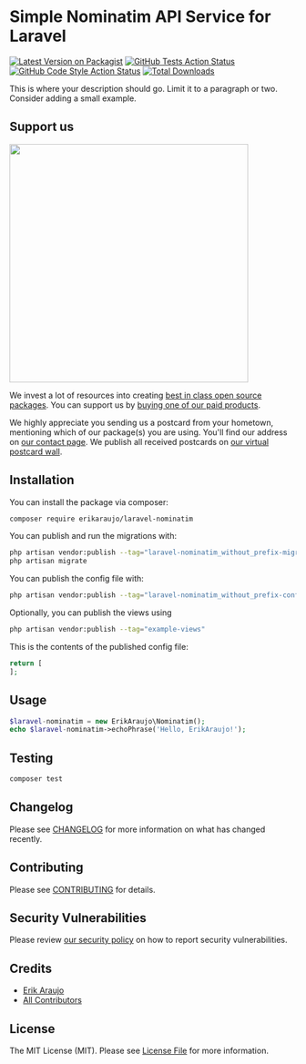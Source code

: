 # Simple Nominatim API Service for Laravel

[![Latest Version on Packagist](https://img.shields.io/packagist/v/erikaraujo/laravel-nominatim.svg?style=flat-square)](https://packagist.org/packages/erikaraujo/laravel-nominatim)
[![GitHub Tests Action Status](https://img.shields.io/github/workflow/status/erikaraujo/laravel-nominatim/run-tests?label=tests)](https://github.com/erikaraujo/laravel-nominatim/actions?query=workflow%3Arun-tests+branch%3Amain)
[![GitHub Code Style Action Status](https://img.shields.io/github/workflow/status/erikaraujo/laravel-nominatim/Check%20&%20fix%20styling?label=code%20style)](https://github.com/erikaraujo/laravel-nominatim/actions?query=workflow%3A"Check+%26+fix+styling"+branch%3Amain)
[![Total Downloads](https://img.shields.io/packagist/dt/erikaraujo/laravel-nominatim.svg?style=flat-square)](https://packagist.org/packages/erikaraujo/laravel-nominatim)

This is where your description should go. Limit it to a paragraph or two. Consider adding a small example.
## Support us

[<img src="https://github-ads.s3.eu-central-1.amazonaws.com/laravel-nominatim.jpg?t=1" width="419px" />](https://spatie.be/github-ad-click/laravel-nominatim)

We invest a lot of resources into creating [best in class open source packages](https://spatie.be/open-source). You can support us by [buying one of our paid products](https://spatie.be/open-source/support-us).

We highly appreciate you sending us a postcard from your hometown, mentioning which of our package(s) you are using. You'll find our address on [our contact page](https://spatie.be/about-us). We publish all received postcards on [our virtual postcard wall](https://spatie.be/open-source/postcards).

## Installation

You can install the package via composer:

```bash
composer require erikaraujo/laravel-nominatim
```

You can publish and run the migrations with:

```bash
php artisan vendor:publish --tag="laravel-nominatim_without_prefix-migrations"
php artisan migrate
```

You can publish the config file with:
```bash
php artisan vendor:publish --tag="laravel-nominatim_without_prefix-config"
```

Optionally, you can publish the views using

```bash
php artisan vendor:publish --tag="example-views"
```

This is the contents of the published config file:

```php
return [
];
```

## Usage

```php
$laravel-nominatim = new ErikAraujo\Nominatim();
echo $laravel-nominatim->echoPhrase('Hello, ErikAraujo!');
```

## Testing

```bash
composer test
```

## Changelog

Please see [CHANGELOG](CHANGELOG.md) for more information on what has changed recently.

## Contributing

Please see [CONTRIBUTING](.github/CONTRIBUTING.md) for details.

## Security Vulnerabilities

Please review [our security policy](../../security/policy) on how to report security vulnerabilities.

## Credits

- [Erik Araujo](https://github.com/erikaraujo)
- [All Contributors](../../contributors)

## License

The MIT License (MIT). Please see [License File](LICENSE.md) for more information.
